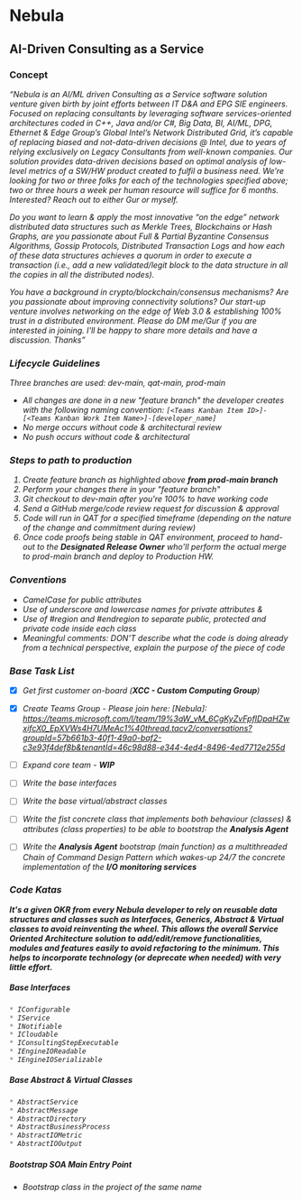 # Nebula
## AI-Driven Consulting as a Service

### Concept

<em>“Nebula is an AI/ML driven Consulting as a Service software solution venture given birth by joint efforts between IT D&A and EPG SIE engineers.  Focused on replacing consultants by leveraging software services-oriented architectures coded in C++, Java and/or C#, Big Data, BI, AI/ML, DPG, Ethernet & Edge Group’s Global Intel’s Network Distributed Grid, it’s capable of replacing biased and not-data-driven decisions @ Intel, due to years of relying exclusively on Legacy Consultants from well-known companies.  Our solution provides data-driven decisions based on optimal analysis of low-level metrics of a SW/HW product created to fulfil a business need. We’re looking for two or three folks for each of the technologies specified above; two or three hours a week per human resource will suffice for 6 months. Interested? Reach out to either Gur or myself.

Do you want to learn & apply the most innovative “on the edge” network distributed data structures such as Merkle Trees, Blockchains or Hash Graphs, are you passionate about Full & Partial Byzantine Consensus Algorithms, Gossip Protocols, Distributed Transaction Logs and how each of these data structures achieves a quorum in order to execute a transaction (i.e., add a new validated/legit block to the data structure in all the copies in all the distributed nodes).

You have a background in crypto/blockchain/consensus mechanisms? Are you passionate about improving connectivity solutions? 
Our start-up venture involves networking on the edge of Web 3.0 & establishing 100% trust in a distributed environment. 
Please do DM me/Gur if you are interested in joining. I'll be happy to share more details and have a discussion. Thanks”<em>

### Lifecycle Guidelines

Three branches are used: _dev-main, qat-main, prod-main_

* All changes are done in a new "feature branch" the developer creates with the following naming convention: ``` [<Teams Kanban Item ID>]-[<Teams Kanban Work Item Name>]-[developer_name] ```
* No merge occurs without code & architectural review
* No push occurs without code & architectural

### Steps to path to production

1. Create feature branch as highlighted above **from prod-main branch**
2. Perform your changes there in your "feature branch"
3. Git checkout to dev-main after you're 100% to have working code
4. Send a GitHub merge/code review request for discussion & approval
5. Code will run in QAT for a specified timeframe (depending on the nature of the change and commitment during review)
6. Once code proofs being stable in QAT environment, proceed to hand-out to the **Designated Release Owner** who'll perform the actual merge to _prod-main_ branch and deploy to Production HW.

### Conventions

* CamelCase for public attributes
* Use of underscore and lowercase names for private attributes &
* Use of #region and #endregion to separate public, protected and private code inside each class
* Meaningful comments: DON'T describe what the code is doing already from a technical perspective, explain the purpose of the piece of code

### Base Task List

- [X] Get first customer on-board (**XCC - Custom Computing Group**)
- [X] Create Teams Group - Please join here: [Nebula]: https://teams.microsoft.com/l/team/19%3aW_vM_6CgKyZvFpfIDpaHZwxifcX0_EpXVWs4H7UMeAc1%40thread.tacv2/conversations?groupId=57b661b3-40f1-49a0-baf2-c3e93f4def8b&tenantId=46c98d88-e344-4ed4-8496-4ed7712e255d
- [ ] Expand core team - **<em>WIP</em>**
- [ ] Write the base interfaces 
- [ ] Write the base virtual/abstract classes
- [ ] Write the fist concrete class that implements both behaviour (classes) & attributes (class properties) to be able to bootstrap the **Analysis Agent**
- [ ] Write the **Analysis Agent** bootstrap (main function) as a multithreaded _Chain of Command_ Design Pattern which wakes-up 24/7 the concrete implementation of the **I/O monitoring services**


### Code Katas

<b>It's a given OKR from every Nebula developer to rely on reusable data structures and classes such as Interfaces, Generics, Abstract & Virtual classes to avoid reinventing the wheel. This allows the overall Service Oriented Architecture solution to add/edit/remove functionalities, modules and features easily to avoid refactoring to the minimum. This helps to incorporate technology (or deprecate when needed) with very little effort.</b>

##### Base Interfaces
```c#
* IConfigurable
* IService
* INotifiable
* ICloudable
* IConsultingStepExecutable
* IEngineIOReadable
* IEngineIOSerializable
```
##### Base Abstract & Virtual Classes
```c#
* AbstractService
* AbstractMessage
* AbstractDirectory
* AbstractBusinessProcess
* AbstractIOMetric
* AbstractIOOutput
```

##### Bootstrap SOA Main Entry Point 
* Bootstrap class in the project of the same name

